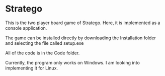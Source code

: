 # Stratego
This is the two player board game of Stratego. Here, it is implemented as a console application.

The game can be installed directly by downloading the Installation folder and selecting the file called setup.exe

All of the code is in the Code folder.


Currently, the program only works on Windows. I am looking into implementing it for Linux.

